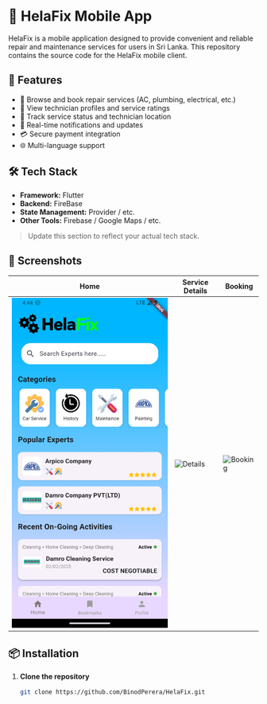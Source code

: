 # 📱 HelaFix Mobile App

HelaFix is a mobile application designed to provide convenient and reliable repair and maintenance services for users in Sri Lanka. This repository contains the source code for the HelaFix mobile client.

## 🚀 Features

- 🔧 Browse and book repair services (AC, plumbing, electrical, etc.)
- 🧰 View technician profiles and service ratings
- 📍 Track service status and technician location
- 🔔 Real-time notifications and updates
- 💳 Secure payment integration
- 🌐 Multi-language support

## 🛠️ Tech Stack

- **Framework:** Flutter
- **Backend:** FireBase  
- **State Management:** Provider / etc.  
- **Other Tools:** Firebase / Google Maps / etc.

> Update this section to reflect your actual tech stack.

## 📸 Screenshots

| Home | Service Details | Booking |
|------|------------------|---------|
| ![Home](screenshots/home.png) | ![Details](screenshots/details.png) | ![Booking](screenshots/booking.png) |


## 📦 Installation

1. **Clone the repository**
   ```bash
   git clone https://github.com/BinodPerera/HelaFix.git
